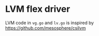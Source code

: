 # LVM flex driver

LVM code in `vg.go` and `lv.go` is inspired by https://github.com/mesosphere/csilvm
